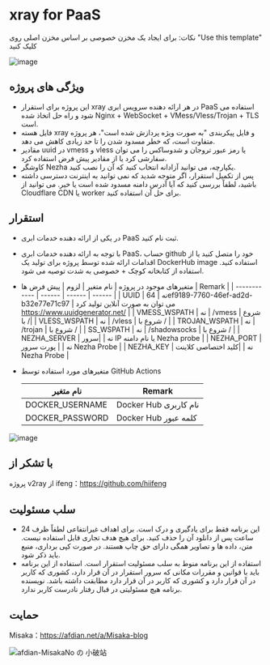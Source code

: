 # xray for PaaS

نکات: برای ایجاد یک مخزن خصوصی بر اساس مخزن اصلی روی "Use this template" کلیک کنید

![image](https://user-images.githubusercontent.com/122191366/212063458-2def0e1a-805a-4451-ae62-324b67abee47.png)

## ویژگی های پروژه
* این پروژه برای استقرار xray در هر ارائه دهنده سرویس ابری PaaS استفاده می شود و راه حل اتخاذ شده Nginx + WebSocket + VMess/Vless/Trojan + TLS است.
* فایل هسته xray و فایل پیکربندی "به صورت ویژه پردازش شده است"، هر پروژه متفاوت است، که خطر مسدود شدن را تا حد زیادی کاهش می دهد.
* مقادیر uuid در vmess و vless یا رمز عبور تروجان و شدوساکس را می توان سفارشی کرد یا از مقادیر پیش فرض استفاده کرد.
* کاوشگر Nezha یکپارچه، می توانید آزادانه انتخاب کنید که آن را نصب کنید.
* پس از تکمیل استقرار، اگر متوجه شدید که نمی توانید به اینترنت دسترسی داشته باشید، لطفاً بررسی کنید که آیا آدرس دامنه مسدود شده است یا خیر. می توانید از Cloudflare CDN یا worker برای حل آن استفاده کنید.

## استقرار

* در یکی از ارائه دهنده خدمات ابری PaaS ثبت نام کنید.
* با توجه به ارائه دهنده خدمات ابری PaaS، حساب github خود را متصل کنید یا از اقدامات ارائه شده توسط پروژه برای تولید یک DockerHub image استفاده کنید. استفاده از کتابخانه کوچک + خصوصی به شدت توصیه می شود.
* متغیرهای موجود در پروژه
  | نام متغیر | لزوم | پیش فرض ها | Remark |
  | ------------ | ------ | ------ | ------ |
  | UUID         | نه | 64ef9189-7760-46ef-ad2d-b32e77e71c97 | می توان به صورت آنلاین تولید کرد https://www.uuidgenerator.net/ |
  | VMESS_WSPATH | نه | /vmess | شروع با /|
  | VLESS_WSPATH | نه | /vless | شروع با / |
  | TROJAN_WSPATH | نه | /trojan | شروع با / |
  | SS_WSPATH | نه | /shadowsocks | شروع با / |
  | NEZHA_SERVER | نه |        |سرور IP یا نام دامنه Nezha probe  |
  | NEZHA_PORT   | نه |        | پورت سرور Nezha Probe  |
  | NEZHA_KEY    | نه |        |کلید اختصاصی کلاینت Nezha Probe |

* متغیرهای مورد استفاده توسط GitHub Actions

  | نام متغیر | Remark |
  | ------------- | -------------- |
  |DOCKER_USERNAME|Docker Hub نام کاربری|
  |DOCKER_PASSWORD|Docker Hub کلمه عبور|

![image](https://user-images.githubusercontent.com/116990986/211692321-34df154a-320a-448f-9abe-2efab9c53550.png)

## با تشکر از

پروژه v2ray از ifeng：https://github.com/hiifeng

## سلب مسئولیت

* این برنامه فقط برای یادگیری و درک است. برای اهداف غیرانتفاعی لطفاً ظرف 24 ساعت پس از دانلود آن را حذف کنید. برای هیچ هدف تجاری قابل استفاده نیست. متن، داده ها و تصاویر همگی دارای حق چاپ هستند. در صورت کپی برداری، منبع باید ذکر شود. 
* استفاده از این برنامه منوط به سلب مسئولیت استقرار است. استفاده از این برنامه باید با قوانین و مقررات مکانی که سرور استقرار در آن قرار دارد، کشوری که کاربر در آن قرار دارد و کشوری که کاربر در آن قرار دارد مطابقت داشته باشد. نویسنده برنامه هیچ مسئولیتی در قبال رفتار نادرست کاربر ندارد. 

## حمایت

Misaka：https://afdian.net/a/Misaka-blog

![afdian-MisakaNo の 小破站](https://user-images.githubusercontent.com/122191366/211533469-351009fb-9ae8-4601-992a-abbf54665b68.jpg)
